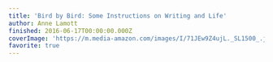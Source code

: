 ```yaml
---
title: 'Bird by Bird: Some Instructions on Writing and Life'
author: Anne Lamott
finished: 2016-06-17T00:00:00.000Z
coverImage: 'https://m.media-amazon.com/images/I/71JEw9Z4ujL._SL1500_.jpg'
favorite: true
---
```

